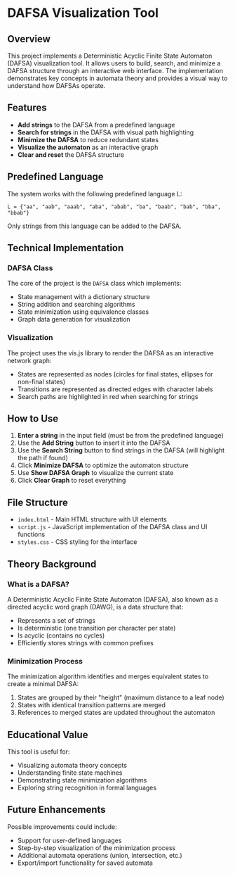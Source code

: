 # DAFSA Visualization Tool

## Overview
This project implements a Deterministic Acyclic Finite State Automaton (DAFSA) visualization tool. It allows users to build, search, and minimize a DAFSA structure through an interactive web interface. The implementation demonstrates key concepts in automata theory and provides a visual way to understand how DAFSAs operate.

## Features

- **Add strings** to the DAFSA from a predefined language
- **Search for strings** in the DAFSA with visual path highlighting
- **Minimize the DAFSA** to reduce redundant states 
- **Visualize the automaton** as an interactive graph
- **Clear and reset** the DAFSA structure

## Predefined Language

The system works with the following predefined language L:
```
L = {"aa", "aab", "aaab", "aba", "abab", "ba", "baab", "bab", "bba", "bbab"}
```

Only strings from this language can be added to the DAFSA.

## Technical Implementation

### DAFSA Class
The core of the project is the `DAFSA` class which implements:
- State management with a dictionary structure
- String addition and searching algorithms
- State minimization using equivalence classes
- Graph data generation for visualization

### Visualization
The project uses the vis.js library to render the DAFSA as an interactive network graph:
- States are represented as nodes (circles for final states, ellipses for non-final states)
- Transitions are represented as directed edges with character labels
- Search paths are highlighted in red when searching for strings

## How to Use

1. **Enter a string** in the input field (must be from the predefined language)
2. Use the **Add String** button to insert it into the DAFSA
3. Use the **Search String** button to find strings in the DAFSA (will highlight the path if found)
4. Click **Minimize DAFSA** to optimize the automaton structure
5. Use **Show DAFSA Graph** to visualize the current state
6. Click **Clear Graph** to reset everything

## File Structure

- `index.html` - Main HTML structure with UI elements
- `script.js` - JavaScript implementation of the DAFSA class and UI functions
- `styles.css` - CSS styling for the interface

## Theory Background

### What is a DAFSA?
A Deterministic Acyclic Finite State Automaton (DAFSA), also known as a directed acyclic word graph (DAWG), is a data structure that:
- Represents a set of strings
- Is deterministic (one transition per character per state)
- Is acyclic (contains no cycles)
- Efficiently stores strings with common prefixes

### Minimization Process
The minimization algorithm identifies and merges equivalent states to create a minimal DAFSA:
1. States are grouped by their "height" (maximum distance to a leaf node)
2. States with identical transition patterns are merged
3. References to merged states are updated throughout the automaton

## Educational Value

This tool is useful for:
- Visualizing automata theory concepts
- Understanding finite state machines
- Demonstrating state minimization algorithms
- Exploring string recognition in formal languages

## Future Enhancements

Possible improvements could include:
- Support for user-defined languages
- Step-by-step visualization of the minimization process
- Additional automata operations (union, intersection, etc.)
- Export/import functionality for saved automata
